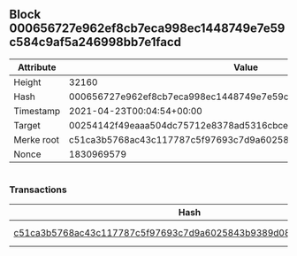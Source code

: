 ## Block 000656727e962ef8cb7eca998ec1448749e7e59c584c9af5a246998bb7e1facd

Attribute | Value
--- | ---
Height | 32160
Hash | 000656727e962ef8cb7eca998ec1448749e7e59c584c9af5a246998bb7e1facd
Timestamp | 2021-04-23T00:04:54+00:00
Target | 00254142f49eaaa504dc75712e8378ad5316cbcead634704b3734b6271167cc4
Merke root | c51ca3b5768ac43c117787c5f97693c7d9a6025843b9389d081bf33ce03cb109
Nonce | 1830969579

```

```

### Transactions

Hash | Amount
--- | ---
[c51ca3b5768ac43c117787c5f97693c7d9a6025843b9389d081bf33ce03cb109](c51ca3b5768ac43c117787c5f97693c7d9a6025843b9389d081bf33ce03cb109.md) | 10.00000000 SKEPTI 
